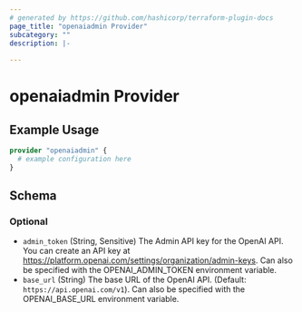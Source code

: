 ```yaml
---
# generated by https://github.com/hashicorp/terraform-plugin-docs
page_title: "openaiadmin Provider"
subcategory: ""
description: |-
  
---
```


# openaiadmin Provider



## Example Usage

```terraform
provider "openaiadmin" {
  # example configuration here
}
```

<!-- schema generated by tfplugindocs -->
## Schema

### Optional

- `admin_token` (String, Sensitive) The Admin API key for the OpenAI API. You can create an API key at https://platform.openai.com/settings/organization/admin-keys. Can also be specified with the OPENAI_ADMIN_TOKEN environment variable.
- `base_url` (String) The base URL of the OpenAI API. (Default: `https://api.openai.com/v1`). Can also be specified with the OPENAI_BASE_URL environment variable.
